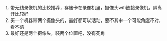 1. 带无线录像机的比较推荐，存储卡在录像机里，摄像头wifi链接录像机，隔离开比较好
2. 买一个机器带两个摄像头的，最好都可以活动，要不其中一个可能角度不对，看不清
3. 最好还是两个摄像头，装两个位置吧，没有死角
